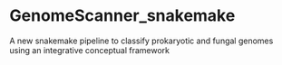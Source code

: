 # GenomeScanner_snakemake
A new snakemake pipeline to classify prokaryotic and fungal genomes using an integrative conceptual framework
